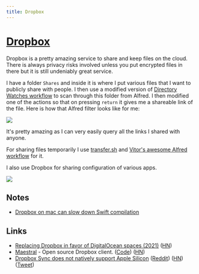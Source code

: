 ```yaml
---
title: Dropbox
---
```


# [Dropbox](https://www.dropbox.com)

Dropbox is a pretty amazing service to share and keep files on the cloud. There is always privacy risks involved unless you put encrypted files in there but it is still undeniably great service.

I have a folder `Shares` and inside it is where I put various files that I want to publicly share with people. I then use a modified version of [Directory Watches workflow](https://github.com/nikitavoloboev/small-workflows/blob/master/augmentations/Directory%20watches.alfredworkflow?raw=true) to scan through this folder from Alfred. I then modified one of the actions so that on pressing `return` it gives me a shareable link of the file. Here is how that Alfred filter looks like for me:

![](https://i.imgur.com/ipbEhil.png)

It's pretty amazing as I can very easily query all the links I shared with anyone.

For sharing files temporarily I use [transfer.sh](https://transfer.sh) and [Vitor's awesome Alfred workflow](https://www.alfredforum.com/topic/5233-uploadfile-%E2%80%94-upload-files-and-directories-for-easy-sharing/) for it.

I also use Dropbox for sharing configuration of various apps.

![](https://i.imgur.com/F9nsqBn.png)

## Notes

- [Dropbox on mac can slow down Swift compilation](https://twitter.com/macguru17/status/1458037982435418119)

## Links

- [Replacing Dropbox in favor of DigitalOcean spaces (2021)](https://mitjafelicijan.com/replacing-dropbox-in-favor-of-digitalocean-spaces.html) ([HN](https://news.ycombinator.com/item?id=25909336))
- [Maestral](https://maestral.app/) - Open source Dropbox client. ([Code](https://github.com/samschott/maestral)) ([HN](https://news.ycombinator.com/item?id=30831214))
- [Dropbox Sync does not natively support Apple Silicon](https://twitter.com/mitchellh/status/1453394500848537605) ([Reddit](https://www.reddit.com/r/apple/comments/qh6or2/dropbox_doesnt_support_apple_silicon_natively_yet/)) ([HN](https://news.ycombinator.com/item?id=29026304)) ([Tweet](https://twitter.com/marcoarment/status/1453735403626766341))

